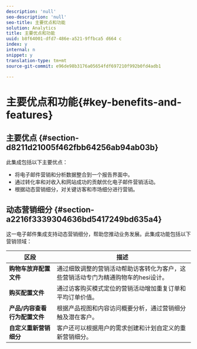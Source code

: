 ```yaml
---
description: 'null'
seo-description: 'null'
seo-title: 主要优点和功能
solution: Analytics
title: 主要优点和功能
uuid: b8f64001-dfd7-486e-a521-9ffbca5 d664 c
index: y
internal: n
snippet: y
translation-type: tm+mt
source-git-commit: e96de98b3176a05654fdf697210f992b0fd4adb1

---
```



# 主要优点和功能{#key-benefits-and-features}

## 主要优点 {#section-d8211d21005f462fbb64256ab94ab03b}

此集成包括以下主要优点：

* 将电子邮件营销和分析数据整合到一个报告界面中。
* 通过转化率和对收入和网站成功的贡献优化电子邮件营销活动。
* 根据动态营销细分，对关键访客和市场细分进行营销。

## 动态营销细分 {#section-a2216f3339304636bd5417249bd635a4}

这一电子邮件集成支持动态营销细分，帮助您推动业务发展。此集成功能包括以下营销领域：

| 区段 | 描述 |
|---|---|
| **购物车放弃配置文件** | 通过细致调整的营销活动帮助访客转化为客户，这些营销活动专门为精通购物车的hesi设计。 |
| **购买配置文件** | 通过访客购买模式定位的营销活动增加重复订单和平均订单价值。 |
| **产品/内容查看行为配置文件** | 根据产品视图和内容访问概要分析，通过营销细分触及潜在客户。 |
| **自定义重新营销细分** | 客户还可以根据用户的需求创建和计划自定义的重新营销细分。 |

